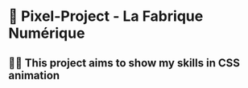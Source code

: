 # 🎨 Pixel-Project - La Fabrique Numérique
## 💪🏻 This project aims to show my skills in CSS animation
